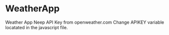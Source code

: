 # WeatherApp
Weather App
Neep API Key from openweather.com
Change APIKEY variable locatated in the javascript file.
